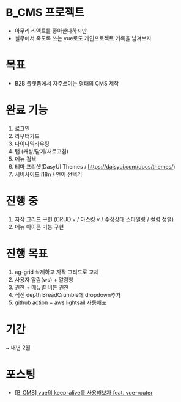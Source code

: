 # B_CMS 프로젝트
- 아무리 리액트를 좋아한다하지만 
- 실무에서 죽도록 쓰는 vue로도 개인프로젝트 기록을 남겨보자

# 목표
- B2B 플랫폼에서 자주쓰이는 형태의 CMS 제작

# 완료 기능
1. 로그인
2. 라우터가드
3. 다이나믹라우팅
4. 탭 (캐싱/닫기/새로고침)
5. 메뉴 검색
6. 테마 프리셋(DasyUI Themes / https://daisyui.com/docs/themes/)
7. 서버사이드 i18n / 언어 선택기
   

# 진행 중
1. 자작 그리드 구현 (CRUD v / 마스킹 v / 수정상태 스타일링 / 컬럼 정렬) 
2. 메뉴 아이콘 기능 구현

# 진행 목표
1. ag-grid 삭제하고 자작 그리드로 교체
2. 사용자 알람(ws) + 알람창
3. 권한 + 메뉴별 버튼 권한
4. 직전 depth BreadCrumble에 dropdown추가
5. github action + aws lightsail 자동배포

# 기간
~ 내년 2월

# 포스팅
- [[B_CMS] vue의 keep-alive를 사용해보자 feat. vue-router](https://hbyun.tistory.com/255)
